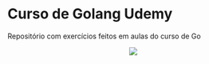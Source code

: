 # Curso de Golang Udemy
Repositório com exercícios feitos em aulas do curso de Go

<p align=center>
  <img src="https://user-images.githubusercontent.com/70149250/234750399-7f249b7c-e991-47fb-9a5d-63b0a8bd03c7.png">
</p>
